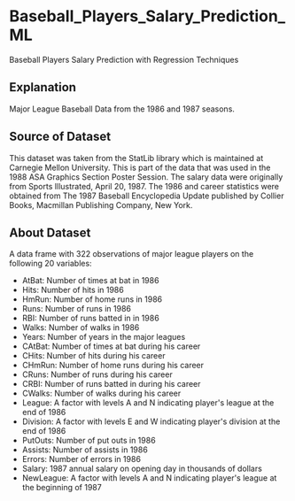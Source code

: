 # Baseball_Players_Salary_Prediction_ML
Baseball Players Salary Prediction with Regression Techniques

## Explanation

Major League Baseball Data from the 1986 and 1987 seasons.

## Source of Dataset

This dataset was taken from the StatLib library which is maintained at Carnegie Mellon University. This is part of the data that was used in the 1988 ASA Graphics Section Poster Session. The salary data were originally from Sports Illustrated, April 20, 1987. The 1986 and career statistics were obtained from The 1987 Baseball Encyclopedia Update published by Collier Books, Macmillan Publishing Company, New York.

## About Dataset

A data frame with 322 observations of major league players on the following 20 variables:

- AtBat: Number of times at bat in 1986
- Hits: Number of hits in 1986
- HmRun: Number of home runs in 1986
- Runs: Number of runs in 1986
- RBI: Number of runs batted in in 1986
- Walks: Number of walks in 1986
- Years: Number of years in the major leagues
- CAtBat: Number of times at bat during his career
- CHits: Number of hits during his career
- CHmRun: Number of home runs during his career
- CRuns: Number of runs during his career
- CRBI: Number of runs batted in during his career
- CWalks: Number of walks during his career
- League: A factor with levels A and N indicating player's league at the end of 1986
- Division: A factor with levels E and W indicating player's division at the end of 1986
- PutOuts: Number of put outs in 1986
- Assists: Number of assists in 1986
- Errors: Number of errors in 1986
- Salary: 1987 annual salary on opening day in thousands of dollars
- NewLeague: A factor with levels A and N indicating player's league at the beginning of 1987 
